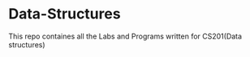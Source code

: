 Data-Structures
===============

This repo containes all the Labs and Programs written for CS201(Data structures)
